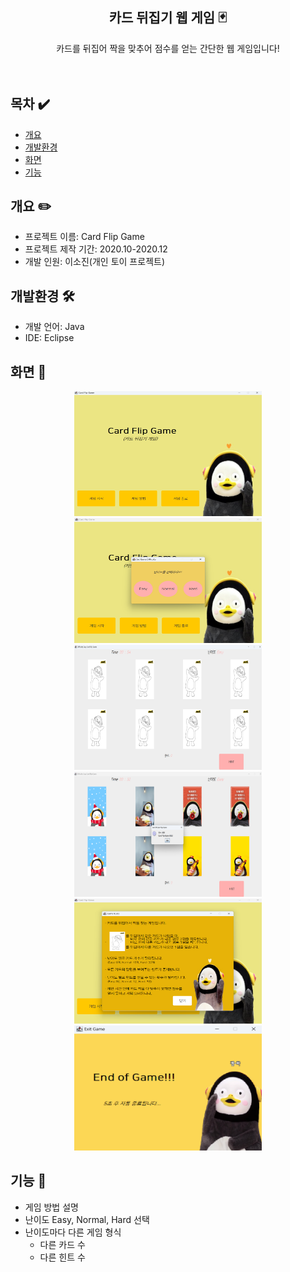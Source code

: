 <div align="center">

## 카드 뒤집기 웹 게임 🃏
카드를 뒤집어 짝을 맞추어 점수를 얻는 간단한 웹 게임입니다!<br />
<br />
<br />
</div>

## 목차 ✔️
  - [개요](#개요)
  - [개발환경](#개발환경)
  - [화면](#화면)
  - [기능](#기능)

## 개요 ✏️
* 프로젝트 이름: Card Flip Game
* 프로젝트 제작 기간: 2020.10-2020.12
* 개발 인원: 이소진(개인 토이 프로젝트)

## 개발환경 🛠️
* 개발 언어: Java
* IDE: Eclipse

## 화면 📱
<div align="center">
  <div>
    <img src="Java_image/card1.png"  width="300" height="200"/>
    <img src="Java_image/card2.png"  width="300" height="200"/>
    <img src="Java_image/card3.png"  width="300" height="200"/>
    <img src="Java_image/card4.png"  width="300" height="200"/>
    <img src="Java_image/card5.png"  width="300" height="200"/>
    <img src="Java_image/card6.png"  width="300" height="200"/>
  </div>
</div>

## 기능 🖤
* 게임 방법 설명
* 난이도 Easy, Normal, Hard 선택
* 난이도마다 다른 게임 형식
  * 다른 카드 수
  * 다른 힌트 수
